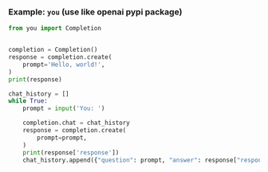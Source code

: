 ### Example: `you` (use like openai pypi package) <a name="example-you"></a>

```python
from you import Completion


completion = Completion()
response = completion.create(
    prompt='Hello, world!',
)
print(response)

chat_history = []
while True:
    prompt = input('You: ')

    completion.chat = chat_history
    response = completion.create(
        prompt=prompt,
    )
    print(response['response'])
    chat_history.append({"question": prompt, "answer": response["response"]})
```
